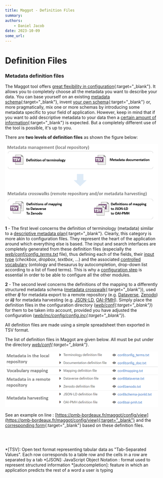 ```yaml
---
title: Maggot - Definition Files
summary: 
authors:
    - Daniel Jacob
date: 2023-10-09
some_url:
---
```


# Definition Files

<style>.md-typeset h1 {display: none;} .md-nav__item {font-size: medium}</style>

### Metadata definition files

The Maggot tool offers [great flexibility in configuration][6]{:target="_blank"}. It allows you to completely choose all the metadata you want to describe your data. You can base yourself on an existing [metadata schema][1]{:target="_blank"}, invent [your own schema][2]{:target="_blank"} or, more pragmatically, mix one or more schemas by introducing some metadata specific to your field of application. However, keep in mind that if you want to add descriptive metadata to your data then a [certain amount of information][3]{:target="_blank"} is expected. But a completely different use of the tool is possible, it's up to you.

There are **two levels of definition files** as shown the figure below:

<center><a href="../images/definitions_fig2.png" data-lightbox="fig2"><img src="../images/definitions_fig2.png" width="600px"></a></center>

**1** - The first level concerns the definition of terminology (metadata) similar to a [descriptive metadata plan][7]{:target="_blank"}. Clearly, this category is more akin to configuration files. They represent the heart of the application around which everything else is based. The input and search interfaces are completely generated from these definition files (especially the *[web/conf/config_terms.txt](terminology)* file), thus defining each of the fields, their <a href="../images/terminology_types.png" data-lightbox="fig3">input type</a> (*checkbox*, *dropbox*, *textbox*, ...) and the associated [controlled vocabulary](vocabulary) (ontology and thesaurus by autocompletion, drop-down list according to a list of fixed terms). This is why a [configuration step](../configuration) is essential in order to be able to configure all the other modules.

**2** - The second level concerns the definitions of the mapping to a differently structured metadata schema ([metadata crosswalk][8]{:target="_blank"}), used either ***i)*** for metadata export to a remote repository (e.g. [Dataverse](dataverse), [Zenodo](zenodo)) or ***ii)*** for metadata harvesting (e.g. [JSON-LD](json-ld), [OAI-PMH](oai-pmh)). Simply place the definition files in the configuration directory (*[web/conf][4]{:target="_blank"}*) for them to be taken into account, provided you have adjusted the configuration (*[web/inc/config/config.inc][5]{:target="_blank"}*).

All definition files are made using a simple spreadsheet then exported in TSV format. 

The list of definition files in Maggot are given below. All must be put under the directory *[web/conf][4]{:target="_blank"}*.
<center><a href="https://pmb-bordeaux.fr/maggot/config/view" target="_blank"><img src="../images/definitions_fig1.png" width="600px"></a></center>

See an example on line : [https://pmb-bordeaux.fr/maggot/config/view](https://pmb-bordeaux.fr/maggot/config/view){:target="_blank"} and the [corresponding form](https://pmb-bordeaux.fr/maggot/entry){:target="_blank"} based on these definition files.

<br><br>


*[TSV]: Open text format representing tabular data as "Tab-Separated Values". Each row corresponds to a table row and the cells in a row are separated by a tab
*[JSON]: JavaScript Object Notation : format used to represent structured information
*[autocompletion]: feature in which an application predicts the rest of a word a user is typing


[1]: https://en.wikipedia.org/wiki/Metadata_standard
[2]: https://committee.iso.org/files/live/sites/tc46sc11/files/documents/N800R1%20Where%20to%20start-advice%20on%20creating%20a%20metadata%20schema.pdf
[3]: https://libraries.mit.edu/data-management/store/documentation/
[4]: https://github.com/inrae/pgd-mmdt/tree/main/web/conf
[5]: https://github.com/inrae/pgd-mmdt/blob/main/web/inc/config/config.inc
[6]: https://inrae.github.io/pgd-mmdt/pdf/MAGGOT_OpenData_Oct2023.pdf?download=false
[7]: https://sustainableheritagenetwork.org/system/files/atoms/file/How_to_Create_a_Descriptive_Metadata_Plan.pdf
[8]: https://www.rd-alliance.org/groups/research-metadata-schemas-wg

<!--
https://rd-alliance.github.io/Research-Metadata-Schemas-WG/
https://www.rd-alliance.org/group/research-metadata-schemas-wg/outcomes/collection-crosswalks-fifteen-research-data-schemas
https://www.getty.edu/research/publications/electronic_publications/intrometadata/crosswalks.html
-->